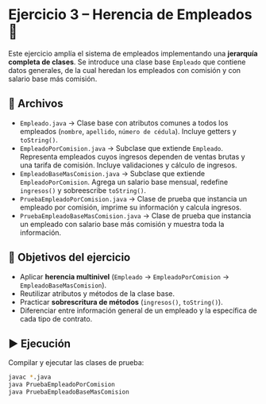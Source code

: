 # Ejercicio 3 – Herencia de Empleados 👔  

Este ejercicio amplía el sistema de empleados implementando una **jerarquía completa de clases**. Se introduce una clase base `Empleado` que contiene datos generales, de la cual heredan los empleados con comisión y con salario base más comisión.  

## 📂 Archivos
- `Empleado.java` → Clase base con atributos comunes a todos los empleados (`nombre`, `apellido`, `número de cédula`). Incluye getters y `toString()`.  
- `EmpleadoPorComision.java` → Subclase que extiende `Empleado`. Representa empleados cuyos ingresos dependen de ventas brutas y una tarifa de comisión. Incluye validaciones y cálculo de ingresos.  
- `EmpleadoBaseMasComision.java` → Subclase que extiende `EmpleadoPorComision`. Agrega un salario base mensual, redefine `ingresos()` y sobreescribe `toString()`.  
- `PruebaEmpleadoPorComision.java` → Clase de prueba que instancia un empleado por comisión, imprime su información y calcula ingresos.  
- `PruebaEmpleadoBaseMasComision.java` → Clase de prueba que instancia un empleado con salario base más comisión y muestra toda la información.  

## 🎯 Objetivos del ejercicio
- Aplicar **herencia multinivel** (`Empleado` → `EmpleadoPorComision` → `EmpleadoBaseMasComision`).  
- Reutilizar atributos y métodos de la clase base.  
- Practicar **sobrescritura de métodos** (`ingresos()`, `toString()`).  
- Diferenciar entre información general de un empleado y la específica de cada tipo de contrato.  

## ▶️ Ejecución
Compilar y ejecutar las clases de prueba:  
```bash
javac *.java
java PruebaEmpleadoPorComision
java PruebaEmpleadoBaseMasComision

